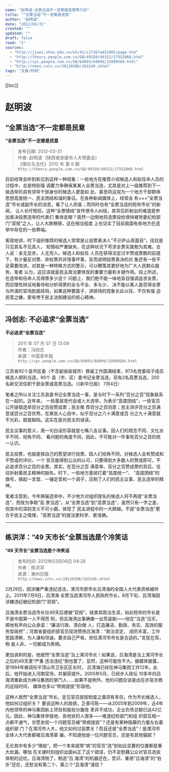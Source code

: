 ```yaml
---
name: "赵明波-全票当选不一定都是民意等几则"
title: "“全票当选”不一定都是民意"
author: "赵明波"
date: "2012/03/31"
created: ""
updated: ""
draft: false
read: "1"
sources:
  - "http://jiwei.shnu.edu.cn/e5/41/c17267a451905/page.htm"
  - "http://theory.people.com.cn/GB/49150/49152/17552068.html"
  - "http://cpc.people.com.cn/GB/64093/64099/15099584.html"
  - "http://news.cntv.cn/20120306/103249.shtml"
tags: "文章/时政"
---
```


[[toc]]

# 赵明波

## “全票当选”不一定都是民意

**“全票当选”不一定都是民意**

> 发布日期: 2012-03-31  
> 作者: 赵明波（陕西省安康市人大常委会）  
> 《理论与当代》2012 年 第 6 期  
> `http://theory.people.com.cn/GB/49150/49152/17552068.html`  

目前经常会听到和见到这样一种现象：一些地方在推荐介绍候选人和拟任命人员的过程中，总是特别强
调要力争确保某某人全票当选，尤其是对上一级推荐到下一级选举的具有领导干部身份的候选人更是如
此，甚至将这视为一个地方干部群体思想高度统一、民主团结和谐的象征。在各种新闻媒体上，经常会
有×××“全票当选”市长或副市长的消息，看了让人欣喜；而同时也有“全票当选的短命市长”的新闻，
让人长吁短叹。这种“全票情结”宣传很令人纠结，其背后折射出的难道是参加表决投票选举的代表们
集体走眼？竟然一边倒地将选票投给很快被党委纪检部门“双规”之人，让人大跌眼镜，这在相当程度
上也证实了目前我国有些地方在选举中存在的一些弊端。

客观地讲，时下组织推荐的候选人常常是让投票表决人“不识庐山真面目”，往往是只见其名不见其人，
知情权严重缺失，在这种状况下苛求全票实属勉为其难。古人说：金无足赤，人无完人。候选人和拟任
人员在获得法定过半赞成票数的前提下，有少量反对票、弃权票并非怪事坏事，反而说明投票表决的对
象还有一些不足需要改进，对其是一种特殊方式的警示，可以鞭策其更好地为广大人民群众服务。笔者
认为，这应该就是民主政治要体现的重要力量和关键作用。综上所述，在选举和任命人员得票多少这个
问题上，我们绝不能一味地盲目强调追求全票，而应理性辩证地看待和分析得票的全与不全、多与少，
决不能以某人是否得全票与所谓的官场脸面挂钩，如果这种要面子、讲排场的现象长此以往，不仅有强
迫民意之嫌，更有悖于民主法制建设的核心精神。

---

## 冯创志: 不必追求“全票当选”

**不必追求“全票当选”**

> 2011 年 07 月 07 日 13:09  
> 作者：冯创志  
> 来源：中国青年报  
> `http://cpc.people.com.cn/GB/64093/64099/15099584.html`  

江苏省92个县市区委（不含副省级城市）换届工作圆满结束，973名党委班子成员候选人顺利当选，90个
县（市、区）委书记全票当选，另有2名高票当选，200名新交流任职干部全票或高票当选。（《新华日报》
7月4日）

笔者之所以关注江苏县委书记全票当选一事，是与时下一系列“百分之百”现象联系在一起的。近年来，
一些基层党代会或人大选举，为表示“高度团结”，一些官员公开提倡选举百分之百投赞成票；民主推
荐百分之百同意；民主测评百分之百满意或百分之百优秀。在某些人心目中，似乎百分之八十满意或百
分之九十满意就不光彩，就是缺陷。这实在是对民主的误读。

民主议事的意义，用一句白话形容就是七嘴八舌议事。因人们的观念不同、文化水平不同、视角不同、
看问题的角度不同，因此，不可能对一件事有百分之百的统一认识。

民主投票，也就是按自己的愿望进行投票。因人们视角不同，对候选人会有赞成和不赞成的评价。一个
官员能得到公众的认可，只要得到大多数人的赞成即可，不必追求百分之百的全票。其实，在百分之百
满意率、百分之百赞成票的背后，往往折射着民主精神的缺失。时下，一些地方基层打着“高度统一”、
“高度团结”的旗号，搞起一言堂、一锤定音和一个调子，压制了人们的民主议事、民主选举的精神。

笔者注意到，今年换届选举中，不少地方对组织提名的候选人将不再提“全票当选”，而改为争取“高
票当选”。从“全票当选”到“高票当选”，虽然只有一字之差，但其中的深刻含义不可小觑，体现了
民主进程中的一大跨越。不提“全票当选”更合乎民主之情理，“高票当选”的提法更科学、更准确。

---

## 练洪洋：“49 天市长”全票当选是个冷笑话

**“49 天市长”全票当选是个冷笑话**

> 发布时间: 2012年03月06日 04:28   
> 作者：练洪洋  
> 来源：潮州日报  
> `http://news.cntv.cn/20120306/103249.shtml`  

2月29日，因涉嫌严重违纪违法，漯河市原市长吕清海的全国人大代表资格被终止。2011年7月9日，吕清海
全票当选漯河市人民政府市长，8月下旬，吕清海因涉嫌违纪被纪检部门“双规”。

吕海清全票当选市长仅49天后便被“双规”，结束其政治生涯，如此短命的市长是不是中国第一人不得而
知，但吕海清出事确像一出荒诞剧——他在“当选”当天，掷地有声向公众承诺：“廉洁行政、清白做
人，打造廉洁、勤政、务实、高效的服务型政府”；河南省委组织部官员现场赞扬吕海清：“政治坚定，
阅历丰富，工作思路清晰，为人谦和坦诚，要求自己严格，担任漯河市市长是合适的。”言犹在耳，物
是人非，一切都成为笑柄。

更加讽刺的是，他居然“全票当选”当上漯河市长！如果说，吕海清是当上漯河市长之后的49天里“严重
违法违纪”倒也罢了，显然，这种可能性不大。据媒体披露，至1994年被调任平顶山市卫东区区长时，
吕清海已经在神马集团工作12年。此后，他开始进入河南官场，并屡获提升。2005年5月，已经步入政坛
10多年的吕海清重新成为神马集团的掌门人……如果不是例外，他的问题应该是出在亦官亦商的这段时间，
媒体也多以“带病提拔”形容他。

这种人居然“全票当选”市长，足见官员提拔制度之漏洞有多巨。作为市长候选人，他如何过组织关？
要说这种人的政绩，乏善可陈——从2005年到2009年，近4年内他领导的神马集团新上项目和股权分置改
革并不成功，企业负债总额已达42亿元。因此，神马集体举报他、告他状的人很多——难道纪检部门和组
织部互相一点都不通气，甘愿坐视一个问题官员被“带病提拔”？还是有某种隐蔽的力量左右着组织部
门？在漯河市人大，他又如何过投票关？而且还是“全票当选”！是漯河市全体人大代表都被吕海清蒙
骗，不知道他是一位问题官员，还是有其他猫腻？

无论其中有多少“理由”，把一个本来就带“病”的官员“选”到如此显要的位置都是重大纰漏。哪怕
在关键时刻组织出面纠正了这个错误，仍不足慰藉公众对官员选拔体制的远忧。吕海清倒了，制造“吕
海清”的机器还在，赏识、重用“吕海清”的“伯乐”还在，还愁没有第二个、第三个“吕海清”涌现？
